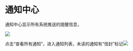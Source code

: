 # 通知中心

通知中心显示所有系统推送的提醒信息，

![](/assets/import666.png)

点击“查看所有通知”，进入通知列表，未读的通知有“信封”标记![](/assets/import888.png)

